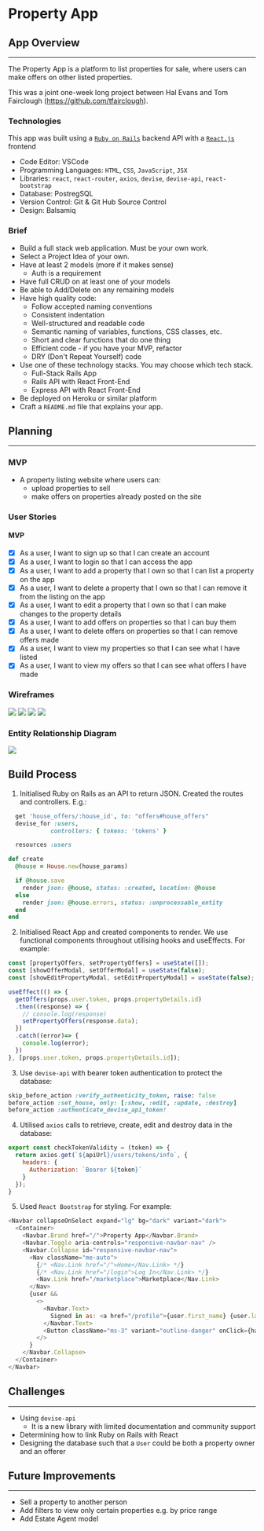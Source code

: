 # Property App

## App Overview
---

The Property App is a platform to list properties for sale, where users can make offers on other listed properties.

This was a joint one-week long project between Hal Evans and Tom Fairclough (https://github.com/tfairclough).

### Technologies

This app was built using a [`Ruby on Rails`](https://rubyonrails.org/) backend API with a [`React.js`](https://reactjs.org/) frontend

- Code Editor: VSCode
- Programming Languages: `HTML`, `CSS`, `JavaScript`, `JSX`
- Libraries: `react`, `react-router`, `axios`, `devise`, `devise-api`, `react-bootstrap`
- Database: PostregSQL
- Version Control: Git & Git Hub Source Control
- Design: Balsamiq

### Brief

- Build a full stack web application. Must be your own work.
- Select a Project Idea of your own.
- Have at least 2 models (more if it makes sense)
  - Auth is a requirement
- Have full CRUD on at least one of your models
- Be able to Add/Delete on any remaining models
- Have high quality code:
  - Follow accepted naming conventions
  - Consistent indentation
  - Well-structured and readable code
  - Semantic naming of variables, functions, CSS classes, etc.
  - Short and clear functions that do one thing
  - Efficient code - if you have your MVP, refactor
  - DRY (Don't Repeat Yourself) code
- Use one of these technology stacks. You may choose which tech stack.
  - Full-Stack Rails App
  - Rails API with React Front-End
  - Express API with React Front-End
- Be deployed on Heroku or similar platform
- Craft a `README.md` file that explains your app.

## Planning
---
### MVP

- A property listing website where users can:
    - upload properties to sell
    - make offers on properties already posted on the site

### User Stories

#### MVP

- [x] As a user, I want to sign up so that I can create an account
- [x] As a user, I want to login so that I can access the app
- [x] As a user, I want to add a property that I own so that I can list a property on the app
- [x] As a user, I want to delete a property that I own so that I can remove it from the listing on the app
- [x] As a user, I want to edit a property that I own so that I can make changes to the property details
- [x] As a user, I want to add offers on properties so that I can buy them
- [x] As a user, I want to delete offers on properties so that I can remove offers made
- [x] As a user, I want to view my properties so that I can see what I have listed
- [x] As a user, I want to view my offers so that I can see what offers I have made

### Wireframes

![](./assets/Login%20Page.png)
![](./assets/Profile%20Page.png)
![](./assets/Property%20Index.png)
![](./assets/Property.png)

### Entity Relationship Diagram

![](./assets/ERD.png)

## Build Process

1. Initialised Ruby on Rails as an API to return JSON. Created the routes and controllers. E.g.:
  ```ruby
    get 'house_offers/:house_id', to: "offers#house_offers"
    devise_for :users, 
              controllers: { tokens: 'tokens' }

    resources :users
  ```

  ```ruby
  def create
    @house = House.new(house_params)

    if @house.save
      render json: @house, status: :created, location: @house
    else
      render json: @house.errors, status: :unprocessable_entity
    end
  end
  ```

2. Initialised React App and created components to render. We use functional components throughout utilising hooks and useEffects. For example:

  ```javascript
  const [propertyOffers, setPropertyOffers] = useState([]);
  const [showOfferModal, setOfferModal] = useState(false);
  const [showEditPropertyModal, setEditPropertyModal] = useState(false);

  useEffect(() => {
    getOffers(props.user.token, props.propertyDetails.id)
    .then((response) => {
      // console.log(response)
      setPropertyOffers(response.data);
    })
    .catch((error)=> {
      console.log(error);
    })
  }, [props.user.token, props.propertyDetails.id]);
  ```

3. Use `devise-api` with bearer token authentication to protect the database:

  ```ruby
  skip_before_action :verify_authenticity_token, raise: false
  before_action :set_house, only: [:show, :edit, :update, :destroy]
  before_action :authenticate_devise_api_token!
  ```

4. Utilised `axios` calls to retrieve, create, edit and destroy data in the database:

  ```javascript
  export const checkTokenValidity = (token) => {
    return axios.get(`${apiUrl}/users/tokens/info`, {
      headers: {
        Authorization: `Bearer ${token}`
      }
    });
  }
  ```

5. Used `React Bootstrap` for styling. For example:

  ```javascript
  <Navbar collapseOnSelect expand="lg" bg="dark" variant="dark">
    <Container>
      <Navbar.Brand href="/">Property App</Navbar.Brand>
      <Navbar.Toggle aria-controls="responsive-navbar-nav" />
      <Navbar.Collapse id="responsive-navbar-nav">
        <Nav className="me-auto">
          {/* <Nav.Link href="/">Home</Nav.Link> */}
          {/* <Nav.Link href="/login">Log In</Nav.Link> */}
          <Nav.Link href="/marketplace">Marketplace</Nav.Link>
        </Nav>
        {user && 
          <>
            <Navbar.Text>
              Signed in as: <a href="/profile">{user.first_name} {user.last_name}</a>
            </Navbar.Text>
            <Button className="ms-3" variant="outline-danger" onClick={handleLogOut}>Logout</Button>
          </>
        }
      </Navbar.Collapse>
    </Container>
  </Navbar>
  ```

## Challenges
---

- Using `devise-api`
  - It is a new library with limited documentation and community support
- Determining how to link Ruby on Rails with React
- Designing the database such that a `User` could be both a property owner and an offerer

## Future Improvements
---

- Sell a property to another person
- Add filters to view only certain properties e.g. by price range
- Add Estate Agent model
